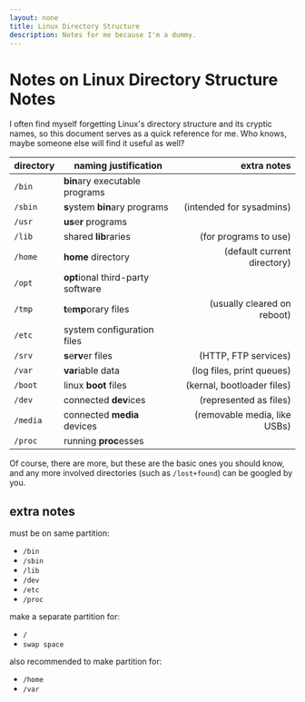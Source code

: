 ```yaml
---
layout: none
title: Linux Directory Structure
description: Notes for me because I'm a dummy.
---
```


# Notes on Linux Directory Structure Notes

I often find myself forgetting Linux's directory structure and its
cryptic names, so this document serves as a quick reference for me.
Who knows, maybe someone else will find it useful as well?

| directory | naming justification              | extra notes                  |
|-----------|-----------------------------------|-----------------------------:|
| `/bin`    | **bin**ary executable programs    |                              |
| `/sbin`   | **s**ystem **bin**ary programs    | (intended for sysadmins)     |
| `/usr`    | **us**e**r** programs             |                              |
| `/lib`    | shared **lib**raries              | (for programs to use)        |
| `/home`   | **home** directory                | (default current directory)  |
| `/opt`    | **opt**ional third-party software |                              |
| `/tmp`    | **t**e**mp**orary files           | (usually cleared on reboot)  |
| `/etc`    | system configuration files        |                              |
| `/srv`    | **s**e**rv**er files              | (HTTP, FTP services)         |
| `/var`    | **var**iable data                 | (log files, print queues)    |
| `/boot`   | linux **boot** files              | (kernal, bootloader files)   |
| `/dev`    | connected **dev**ices             | (represented as files)       |
| `/media`  | connected **media** devices       | (removable media, like USBs) |
| `/proc`   | running **proc**esses             |                              |

Of course, there are more, but these are the basic ones you should know,
 and any more involved directories (such as `/lost+found`) can be googled by you.

## extra notes

must be on same partition:
- `/bin`
- `/sbin`
- `/lib`
- `/dev`
- `/etc`
- `/proc`

make a separate partition for:
- `/`
- `swap space`

also recommended to make partition for:
- `/home`
- `/var`

